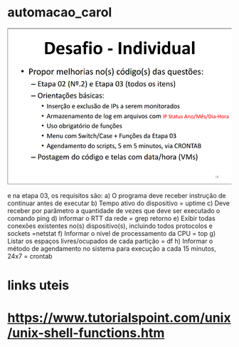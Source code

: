 # automacao_carol


![alt text](https://github.com/robsontissiano/automacao_carol/blob/master/pastedImage.png)

e na etapa 03, os requisitos são:
a) O programa deve receber instrução de continuar antes de executar
b) Tempo ativo do dispositivo = uptime
c) Deve receber por parâmetro a quantidade de vezes que deve ser executado o comando ping
d) informar o RTT da rede = grep retorno
e) Exibir todas conexões existentes no(s) dispositivo(s), incluindo todos protocolos e sockets =netstat
 f) Informar o nível de processamento da CPU = top
g) Listar os espaços livres/ocupados de cada partição = df
h) Informar o método de agendamento no sistema para execução a cada 15 minutos, 24x7 = crontab


# links uteis
# https://www.tutorialspoint.com/unix/unix-shell-functions.htm

